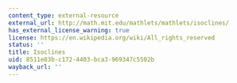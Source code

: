```yaml
---
content_type: external-resource
external_url: http://math.mit.edu/mathlets/mathlets/isoclines/
has_external_license_warning: true
license: https://en.wikipedia.org/wiki/All_rights_reserved
status: ''
title: Isoclines
uid: 8511e83b-c172-4403-bca3-969347c5502b
wayback_url: ''
---
```

